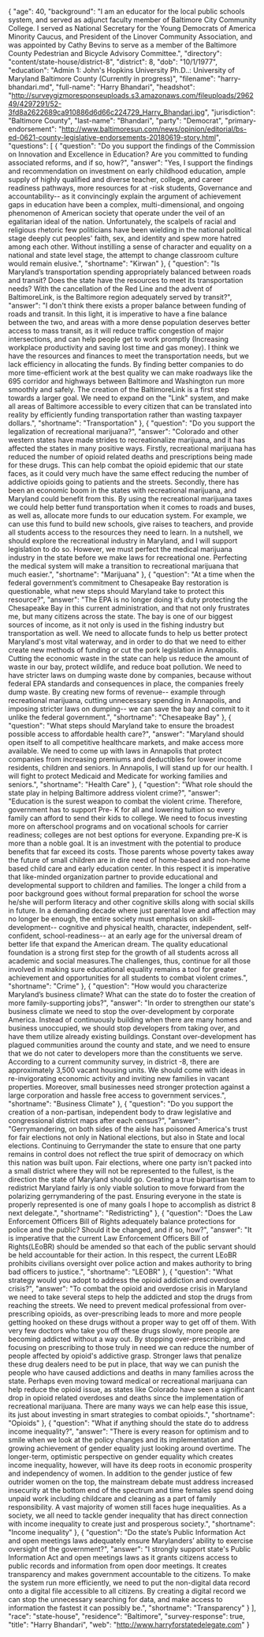 {
  "age": 40,
  "background": "I am an educator for the local public schools system, and served as adjunct faculty member of Baltimore City Community College.  I served as National Secretary for the Young Democrats of America Minority Caucus, and President of the Linover Community Association, and was appointed by Cathy Bevins to serve as a member of the Baltimore County Pedestrian and Bicycle Advisory Committee.",
  "directory": "content/state-house/district-8",
  "district": 8,
  "dob": "10/1/1977",
  "education": "Admin 1: John's Hopkins University  Ph.D..: University of Maryland Baltimore County (Currently in progress)",
  "filename": "harry-bhandari.md",
  "full-name": "Harry Bhandari",
  "headshot": "http://surveygizmoresponseuploads.s3.amazonaws.com/fileuploads/296249/4297291/52-3fd8a2622689ca910886d6d66c224729_Harry_Bhandari.jpg",
  "jurisdiction": "Baltimore County",
  "last-name": "Bhandari",
  "party": "Democrat",
  "primary-endorsement": "http://www.baltimoresun.com/news/opinion/editorial/bs-ed-0621-county-legislative-endorsements-20180619-story.html",
  "questions": [
    {
      "question": "Do you support the findings of the Commission on Innovation and Excellence in Education? Are you committed to funding associated reforms, and if so, how?",
      "answer": "Yes, I support the findings  and recommendation on  investment on early childhood education, ample supply of highly qualified and diverse teacher, college, and career readiness pathways, more resources for at -risk students, Governance and accountability--  as it convincingly explain the argument of  achievement gaps in education have been a complex, multi-dimensional, and ongoing phenomenon of American society that operate under the veil of an egalitarian ideal of the nation.  Unfortunately, the scalpels of racial and religious rhetoric few politicians  have been wielding in the national political stage deeply cut peoples' faith, sex, and identity and spew more hatred among each other. Without instilling a sense of character and equality on a national and state level stage, the attempt to change classroom culture would remain elusive.",
      "shortname": "Kirwan"
    },
    {
      "question": "Is Maryland’s transportation spending appropriately balanced between roads and transit? Does the state have the resources to meet its transportation needs? With the cancellation of the Red Line and the advent of BaltimoreLink, is the Baltimore region adequately served by transit?",
      "answer": "I don't think there exists a proper balance between funding of roads and  transit.  In this light, it is imperative to have a fine balance between the two, and areas with a more dense population deserves better access to mass transit, as it will reduce traffic congestion of major intersections, and can help people get to work promptly (Increasing workplace productivity and saving lost time and gas money). I think we have the resources and finances to meet the transportation needs, but we  lack efficiency in allocating the funds. By finding better companies to do more time-efficient work at the best quality we can make roadways like the 695 corridor and highways between Baltimore and Washington run more smoothly and safely. The creation of the BaltimoreLink is a first step towards a larger goal. We need to expand on the \"Link\" system, and make all areas of Baltimore accessible to every citizen that can be translated into reality by efficiently funding transportation  rather than wasting taxpayer dollars.",
      "shortname": "Transportation"
    },
    {
      "question": "Do you support the legalization of recreational marijuana?",
      "answer": "Colorado and other western states have made strides to recreationalize marijuana, and it has affected the states in many positive ways. Firstly, recreational marijuana has reduced the number of opioid related deaths and prescriptions being made for these drugs. This can help combat the opioid epidemic that our state faces, as it could very much have the same effect reducing the number of addictive opioids going to patients and the streets. Secondly, there has been an economic boom in the states with recreational marijuana, and Maryland could benefit from this. By using the recreational marijuana taxes we could help better fund transportation when it comes to roads and buses, as well as, allocate more funds to our education system.  For example, we can use this fund to build new schools, give raises to teachers, and provide all students access to the resources they need to learn. In a nutshell, we should explore the recreational industry in Maryland, and I will support legislation to do so. However, we must perfect the medical marijuana industry in the state before we make laws for recreational one. Perfecting the medical system will make a transition to recreational marijuana that much easier.",
      "shortname": "Marijuana"
    },
    {
      "question": "At a time when the federal government’s commitment to Chesapeake Bay restoration is questionable, what new steps should Maryland take to protect this resource?",
      "answer": "The EPA is no longer doing it's duty protecting the Chesapeake Bay in this current administration, and that not only frustrates me, but many citizens across the state. The bay is one of our biggest sources of income, as it not only is used in the fishing industry but transportation as well. We need to allocate funds to help us better protect Maryland's most vital waterway, and in order to do that we need to either create new methods of funding or cut the pork legislation in Annapolis. Cutting the economic waste in the state can help us reduce the amount of waste in our bay, protect wildlife, and reduce boat pollution. We need to have stricter laws on dumping waste done by companies, because without federal EPA standards and consequences in place, the companies freely  dump waste. By creating new forms of revenue-- example through recreational marijuana, cutting unnecessary spending in Annapolis, and imposing stricter laws on dumping-- we can save the bay and commit to it unlike the federal government.",
      "shortname": "Chesapeake Bay"
    },
    {
      "question": "What steps should Maryland take to ensure the broadest possible access to affordable health care?",
      "answer": "Maryland should open itself to all competitive  healthcare markets, and make access more available. We need to come up with laws in Annapolis that protect companies from increasing premiums and deductibles for lower income residents, children and seniors. In Annapolis, I will stand up for our health. I will fight to protect Medicaid and Medicate for working families and seniors.",
      "shortname": "Health Care"
    },
    {
      "question": "What role should the state play in helping Baltimore address violent crime?",
      "answer": "Education is the surest weapon to combat the violent crime. Therefore, government  has to support  Pre- K for all and lowering tuition so every family can afford to send their kids to college.  We need to focus  investing more on afterschool  programs and  on  vocational schools for carrier readiness;  colleges are not best options for everyone.  Expanding pre-K is more than a noble goal. It is an investment with the potential to produce benefits that far exceed its costs.  Those parents whose poverty takes away the future of small children are in dire need of home-based and non-home based child care and early education center. In this respect it is imperative that like-minded organization partner to provide educational and developmental support to children and families. The longer a child from a poor background goes without formal preparation for school the worse he/she will perform literacy and other cognitive skills along with social skills in future. In a demanding decade where just parental love and affection may no longer be enough, the entire society must emphasis on skill-development-- cognitive and physical health, character, independent, self-confident, school-readiness-- at an early age for the universal dream of better life that  expand the American dream.  The  quality educational foundation is a strong first step for the growth of all students across all academic and social measures.The challenges, thus, continue for all those involved in making sure educational equality remains a tool for greater achievement and opportunities for all students to combat violent crimes.",
      "shortname": "Crime"
    },
    {
      "question": "How would you characterize Maryland’s business climate? What can the state do to foster the creation of more family-supporting jobs?",
      "answer": "In order to strengthen our state's business climate we need to stop the over-development by corporate America. Instead of continuously building when there are many homes and business unoccupied, we should stop developers from taking over, and have them utilize already existing buildings. Constant over-development has plagued communities around the county and state, and we need to ensure that we do not cater to developers more than the constituents we serve. According to a current community survey, in district -8,  there are approximately 3,500 vacant housing units. We should come with ideas in re-invigorating economic activity and inviting new families in vacant properties. Moreover, small businesses need stronger protection against a large corporation and hassle free access to government services.",
      "shortname": "Business Climate"
    },
    {
      "question": "Do you support the creation of a non-partisan, independent body to draw legislative and congressional district maps after each census?",
      "answer": "Gerrymandering, on both sides of the aisle has poisoned America's trust for fair elections not only in National elections, but also in State and local  elections. Continuing to Gerrymander the state to ensure that one party remains in control does not reflect the true spirit of democracy on which this nation was built upon. Fair elections, where one party isn't packed into a small district where they will not be represented to the fullest, is the direction the state of Maryland should go. Creating a true bipartisan team to redistrict Maryland fairly is only viable solution to move forward  from the polarizing gerrymandering of the past. Ensuring everyone in the state is properly represented is one of many goals I hope to accomplish as district 8 next delegate.",
      "shortname": "Redistricting"
    },
    {
      "question": "Does the Law Enforcement Officers Bill of Rights adequately balance protections for police and the public? Should it be changed, and if so, how?",
      "answer": "It is imperative that the current Law Enforcement Officers Bill of Rights(LEoBR) should be amended so that each of the public servant should be held accountable for their action.  In this respect, the current LEoBR  prohibits civilians oversight over police action and makes authority to bring bad officers to justice.",
      "shortname": "LEOBR"
    },
    {
      "question": "What strategy would you adopt to address the opioid addiction and overdose crisis?",
      "answer": "To combat the opioid and overdose crisis in Maryland we need to take several steps to help the addicted and stop the drugs from reaching the streets. We need to prevent medical professional from over-prescribing opioids, as over-prescribing leads to more and more people getting hooked on these drugs without a proper way to get off of them. With very few doctors who take you off these drugs slowly, more people are becoming addicted without a way out. By stopping over-prescribing, and focusing on prescribing to those truly in need we can reduce the number of people affected by opioid's addictive grasp. Stronger laws that penalize these drug dealers need to be put in place, that way we can punish the people who have caused addictions and deaths in many families across the state. Perhaps even moving toward medical or recreational marijuana can help reduce the opioid issue, as states like Colorado have seen a significant drop in opioid related overdoses and deaths since the implementation of recreational marijuana. There are many ways we can help ease this issue, its just about investing in smart strategies to combat opioids.",
      "shortname": "Opioids"
    },
    {
      "question": "What if anything should the state do to address income inequality?",
      "answer": "There  is every reason for optimism and to smile when we look at the policy changes and its implementation and growing achievement of gender equality just looking around overtime. The longer-term, optimistic perspective on gender equality which creates income inequality, however, will have its deep roots in economic prosperity and independency of women. In addition to the gender justice of few outrider women on the top, the mainstream debate must address increased insecurity at the bottom end of the spectrum and time females spend doing unpaid work including childcare and cleaning as a part of family responsibility. A vast majority of women  still faces huge inequalities. As a society, we all need to tackle gender inequality that has direct connection with income inequality to create just and prosperous society.",
      "shortname": "Income inequality"
    },
    {
      "question": "Do the state’s Public Information Act and open meetings laws adequately ensure Marylanders’ ability to exercise oversight of the government?",
      "answer": "I strongly support state's Public Information Act and open meetings laws as it grants citizens access to public records and information from open door meetings. It creates  transparency and makes government accountable to the citizens.  To make the system run more efficiently, we need to put the non-digital data record onto a digital file accessible to all citizens. By creating a digital record we can stop the unnecessary searching for data, and make access to information the fastest it can possibly be.",
      "shortname": "Transparency"
    }
  ],
  "race": "state-house",
  "residence": "Baltimore",
  "survey-response": true,
  "title": "Harry Bhandari",
  "web": "http://www.harryforstatedelegate.com"
}
